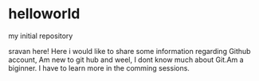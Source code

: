 # helloworld
my initial repository 

sravan here!
Here i would like to share some information regarding Github account, Am new to git hub and weel, I dont know  much about Git.Am a biginner. I have to learn more in the comming sessions.
